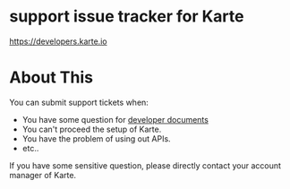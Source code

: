 # support issue tracker for Karte

https://developers.karte.io

# About This

You can submit support tickets when:

- You have some question for [developer documents](https://developers.karte.io)
- You can't proceed the setup of Karte.
- You have the problem of using out APIs.
- etc..

If you have some sensitive question, please directly contact your account manager of Karte.
